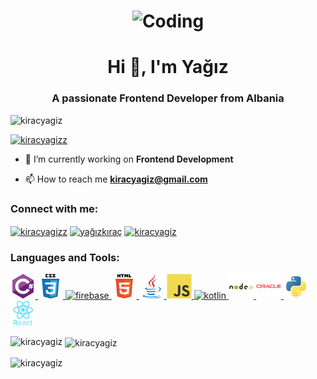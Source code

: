 <h1 align="center">
  <img alt="Coding" src="https://media.tenor.com/_zbsJOBoVOEAAAAC/banner.gif" width ="850" height="350"/>
</h1>


<h1 align="center">Hi 👋, I'm Yağız</h1>
<h3 align="center">A passionate Frontend Developer from Albania</h3>

<p align="left"> <img src="https://komarev.com/ghpvc/?username=kiracyagiz&label=Profile%20views&color=0e75b6&style=flat" alt="kiracyagiz" /> </p>

<p align="left"> <a href="https://twitter.com/kiracyagizz" target="blank"><img src="https://img.shields.io/twitter/follow/kiracyagizz?logo=twitter&style=for-the-badge" alt="kiracyagizz" /></a> </p>

- 🔭 I’m currently working on **Frontend Development**


- 📫 How to reach me **kiracyagiz@gmail.com**

<h3 align="left">Connect with me:</h3>
<p align="left">
<a href="https://twitter.com/kiracyagizz" target="blank"><img align="center" src="https://raw.githubusercontent.com/rahuldkjain/github-profile-readme-generator/master/src/images/icons/Social/twitter.svg" alt="kiracyagizz" height="30" width="40" /></a>
<a href="https://linkedin.com/in/yağızkıraç" target="blank"><img align="center" src="https://raw.githubusercontent.com/rahuldkjain/github-profile-readme-generator/master/src/images/icons/Social/linked-in-alt.svg" alt="yağızkıraç" height="30" width="40" /></a>
<a href="https://instagram.com/kiracyagiz" target="blank"><img align="center" src="https://raw.githubusercontent.com/rahuldkjain/github-profile-readme-generator/master/src/images/icons/Social/instagram.svg" alt="kiracyagiz" height="30" width="40" /></a>
</p>

<h3 align="left">Languages and Tools:</h3>
<p align="left"> <a href="https://www.w3schools.com/cs/" target="_blank" rel="noreferrer"> <img src="https://raw.githubusercontent.com/devicons/devicon/master/icons/csharp/csharp-original.svg" alt="csharp" width="40" height="40"/> </a> <a href="https://www.w3schools.com/css/" target="_blank" rel="noreferrer"> <img src="https://raw.githubusercontent.com/devicons/devicon/master/icons/css3/css3-original-wordmark.svg" alt="css3" width="40" height="40"/> </a> <a href="https://firebase.google.com/" target="_blank" rel="noreferrer"> <img src="https://www.vectorlogo.zone/logos/firebase/firebase-icon.svg" alt="firebase" width="40" height="40"/> </a> <a href="https://www.w3.org/html/" target="_blank" rel="noreferrer"> <img src="https://raw.githubusercontent.com/devicons/devicon/master/icons/html5/html5-original-wordmark.svg" alt="html5" width="40" height="40"/> </a> <a href="https://www.java.com" target="_blank" rel="noreferrer"> <img src="https://raw.githubusercontent.com/devicons/devicon/master/icons/java/java-original.svg" alt="java" width="40" height="40"/> </a> <a href="https://developer.mozilla.org/en-US/docs/Web/JavaScript" target="_blank" rel="noreferrer"> <img src="https://raw.githubusercontent.com/devicons/devicon/master/icons/javascript/javascript-original.svg" alt="javascript" width="40" height="40"/> </a> <a href="https://kotlinlang.org" target="_blank" rel="noreferrer"> <img src="https://www.vectorlogo.zone/logos/kotlinlang/kotlinlang-icon.svg" alt="kotlin" width="40" height="40"/> </a> <a href="https://nodejs.org" target="_blank" rel="noreferrer"> <img src="https://raw.githubusercontent.com/devicons/devicon/master/icons/nodejs/nodejs-original-wordmark.svg" alt="nodejs" width="40" height="40"/> </a> <a href="https://www.oracle.com/" target="_blank" rel="noreferrer"> <img src="https://raw.githubusercontent.com/devicons/devicon/master/icons/oracle/oracle-original.svg" alt="oracle" width="40" height="40"/> </a> <a href="https://www.python.org" target="_blank" rel="noreferrer"> <img src="https://raw.githubusercontent.com/devicons/devicon/master/icons/python/python-original.svg" alt="python" width="40" height="40"/> </a> <a href="https://reactjs.org/" target="_blank" rel="noreferrer"> <img src="https://raw.githubusercontent.com/devicons/devicon/master/icons/react/react-original-wordmark.svg" alt="react" width="40" height="40"/> </a> </p>

<p><img align="left" src="https://github-readme-stats.vercel.app/api/top-langs?username=kiracyagiz&show_icons=true&locale=en&layout=compact" alt="kiracyagiz" /></p>

<p>&nbsp;<img align="center" src="https://github-readme-stats.vercel.app/api?username=kiracyagiz&show_icons=true&locale=en" alt="kiracyagiz" /></p>

<p><img align="center" src="https://github-readme-streak-stats.herokuapp.com/?user=kiracyagiz&" alt="kiracyagiz" /></p>

